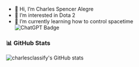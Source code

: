 - 👋 Hi, I’m Charles Spencer Alegre
- 👀 I’m interested in Dota 2
- 🌱 I’m currently learning how to control spacetime <br>
![ChatGPT Badge](https://img.shields.io/badge/ChatGPT-74aa9c?style=for-the-badge&logo=openai&logoColor=white)
### 📊 GitHub Stats
![charlesclassify's GitHub stats](https://github-readme-stats.vercel.app/api?username=charlesclassify&show_icons=true&theme=radical)

